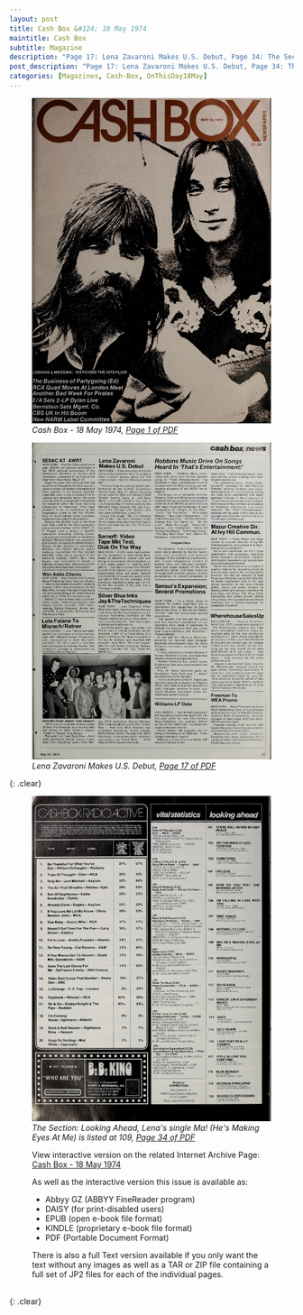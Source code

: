 ```yaml
---
layout: post
title: Cash Box &#124; 18 May 1974
maintitle: Cash Box
subtitle: Magazine
description: "Page 17: Lena Zavaroni Makes U.S. Debut, Page 34: The Section: Looking Ahead, Lena's single Ma! (He's Making Eyes At Me) is listed at 109."
post_description: "Page 17: Lena Zavaroni Makes U.S. Debut, Page 34: The Section: Looking Ahead, Lena's single Ma! (He's Making Eyes At Me) is listed at 109."
categories: [Magazines, Cash-Box, OnThisDay18May]
---
```


<figure class="fig1">
<a href="/assets/images/magazines/1974-05-18-01-cash-box.jpg"><img src="/assets/images/magazines/1974-05-18-01-cash-box.jpg" class="full-width zoom-in" /></a>
<cite>Cash Box - 18 May 1974, <a class="external-link" href="https://ia801201.us.archive.org/18/items/cashbox36unse/cashbox36unse.pdf">Page 1 of PDF</a></cite>
</figure>

<figure class="fig2">
<a href="/assets/images/magazines/1974-05-18-17-cash-box.jpg"><img src="/assets/images/magazines/1974-05-18-17-cash-box.jpg" class="full-width zoom-in" /></a>
<cite>Lena Zavaroni Makes U.S. Debut, <a class="external-link" href="https://ia801201.us.archive.org/18/items/cashbox36unse/cashbox36unse.pdf#page=17">Page 17 of PDF</a></cite>
</figure>

{: .clear}

<figure class="fig1">
<a href="/assets/images/magazines/1974-05-18-34-cash-box.jpg"><img src="/assets/images/magazines/1974-05-18-34-cash-box.jpg" class="full-width zoom-in" /></a>
<cite>The Section: Looking Ahead, Lena's single Ma! (He's Making Eyes At Me) is listed at 109, <a class="external-link" href="https://ia801201.us.archive.org/18/items/cashbox36unse/cashbox36unse.pdf#page=34">Page 34 of PDF</a></cite>
</figure>

<figure class="fig2">
<p>View interactive version on the related Internet Archive Page: <a class="external-link" href="https://archive.org/details/cashbox36unse/mode/2up?q=Lena+Zavaroni">Cash Box - 18 May 1974</a></p>
<p>As well as the interactive version this issue is available as:</p>
<ul>
<li>Abbyy GZ (ABBYY FineReader program)</li>
<li>DAISY (for print-disabled users)</li>
<li>EPUB (open e-book file format)</li>
<li>KINDLE (proprietary e-book file format)</li>
<li>PDF (Portable Document Format)</li>
</ul>
There is also a full Text version available if you only want the text without any images as well as a TAR or ZIP file containing a full set of JP2 files for each of the individual pages.
</figure>

<br />{: .clear}

